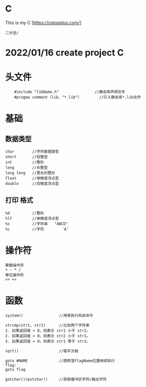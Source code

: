 # C
This is my C
[https://cplusplus.com/]

	二分法/

# 2022/01/16 create project C

# 头文件

```
	#include "libName.h"				//静态库声明文件
	#pragma comment（lib，"*.lib"）		//引入静态库*.lib文件
```

# 基础

## 数据类型
	char		//字符数据类型
	short		//短整型
	int			//整形
	long		//长整型
	long long	//更长的整形
	float		//单精度浮点型
	double		//双精度浮点型

## 打印 格式

	%d			//整形
	%lf			//单精度浮点型
	%s			//字符串  	"ABCD"
	%c			//字符		'A'
	
	
#  操作符

```
算数操作符
+ - * / 
移位操作符
>> <<
```

# 函数
	system()				//用来执行系统命令

	strcmp(str1, str2)		//比较两个字符串
	1. 如果返回值 < 0，则表示 str1 小于 str2。
	2. 如果返回值 > 0，则表示 str2 小于 str1。
	3. 如果返回值 = 0，则表示 str1 等于 str2。
	
	sqrt()					//取平方根
	
	goto #NAME				//跳转至FlagName位置继续执行
	flag:
	goto flag
	
	getchar()/putchar()		//获取缓冲区字符/输出字符
	
	